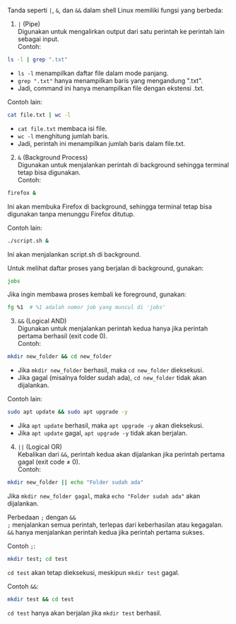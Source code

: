 Tanda seperti `|`, `&`, dan `&&` dalam shell Linux memiliki fungsi yang berbeda:  

1. `|` (Pipe)  
Digunakan untuk mengalirkan output dari satu perintah ke perintah lain sebagai input.  
Contoh:  
```bash
ls -l | grep ".txt"
```  
- `ls -l` menampilkan daftar file dalam mode panjang.  
- `grep ".txt"` hanya menampilkan baris yang mengandung ".txt".  
- Jadi, command ini hanya menampilkan file dengan ekstensi .txt.  

Contoh lain:  
```bash
cat file.txt | wc -l
```  
- `cat file.txt` membaca isi file.  
- `wc -l` menghitung jumlah baris.  
- Jadi, perintah ini menampilkan jumlah baris dalam file.txt.  

2. `&` (Background Process)  
Digunakan untuk menjalankan perintah di background sehingga terminal tetap bisa digunakan.  
Contoh:  
```bash
firefox &
```  
Ini akan membuka Firefox di background, sehingga terminal tetap bisa digunakan tanpa menunggu Firefox ditutup.  

Contoh lain:  
```bash
./script.sh &
```  
Ini akan menjalankan script.sh di background.  

Untuk melihat daftar proses yang berjalan di background, gunakan:  
```bash
jobs
```  

Jika ingin membawa proses kembali ke foreground, gunakan:  
```bash
fg %1  # %1 adalah nomor job yang muncul di 'jobs'
```

3. `&&` (Logical AND)  
Digunakan untuk menjalankan perintah kedua hanya jika perintah pertama berhasil (exit code 0).  
Contoh:  
```bash
mkdir new_folder && cd new_folder
```  
- Jika `mkdir new_folder` berhasil, maka `cd new_folder` dieksekusi.  
- Jika gagal (misalnya folder sudah ada), `cd new_folder` tidak akan dijalankan.  

Contoh lain:  
```bash
sudo apt update && sudo apt upgrade -y
```  
- Jika `apt update` berhasil, maka `apt upgrade -y` akan dieksekusi.  
- Jika `apt update` gagal, `apt upgrade -y` tidak akan berjalan.  

4. `||` (Logical OR)  
Kebalikan dari `&&`, perintah kedua akan dijalankan jika perintah pertama gagal (exit code ≠ 0).  
Contoh:  
```bash
mkdir new_folder || echo "Folder sudah ada"
```  
Jika `mkdir new_folder gagal`, maka `echo "Folder sudah ada"` akan dijalankan.  

Perbedaan `;` dengan `&&`  
    `;` menjalankan semua perintah, terlepas dari keberhasilan atau kegagalan.  
    `&&` hanya menjalankan perintah kedua jika perintah pertama sukses.  

Contoh `;`:  
```bash
mkdir test; cd test
```  
`cd test` akan tetap dieksekusi, meskipun `mkdir test` gagal.  

Contoh `&&`:  
```bash
mkdir test && cd test
```  
`cd test` hanya akan berjalan jika `mkdir test` berhasil.  
